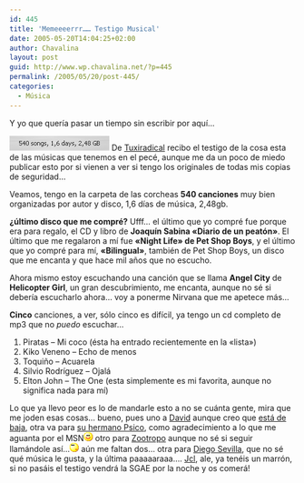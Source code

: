 ```yaml
---
id: 445
title: 'Memeeeerrr…… Testigo Musical'
date: 2005-05-20T14:04:25+02:00
author: Chavalina
layout: post
guid: http://www.wp.chavalina.net/?p=445
permalink: /2005/05/20/post-445/
categories:
  - Música
---
```

Y yo que quería pasar un tiempo sin escribir por aquí…

<img class="imgizqda" src="/imagenes/fotos/mi-itunes.jpg" alt="Mi iTunes: 540 canciones, 1,6 días de música" /> De <a href="http://tuxiradical.bitacoras.com/index.php?id=155" target="_blank">Tuxiradical</a> recibo el testigo de la cosa esta de las músicas que tenemos en el pecé, aunque me da un poco de miedo publicar esto por si vienen a ver si tengo los originales de todas mis copias de seguridad…

Veamos, tengo en la carpeta de las corcheas **540 canciones** muy bien organizadas por autor y disco, 1,6 días de música, 2,48gb.

**¿último disco que me compré?** Ufff… el último que yo compré fue porque era para regalo, el CD y libro de **Joaquín Sabina «Diario de un peatón»**. El último que me regalaron a mí fue **«Night Life» de Pet Shop Boys**, y el último que yo compré para mí, **«Bilingual»**, también de Pet Shop Boys, un disco que me encanta y que hace mil años que no escucho.

Ahora mismo estoy escuchando una canción que se llama **Angel City** de **Helicopter Girl**, un gran descubrimiento, me encanta, aunque no sé si debería escucharlo ahora… voy a ponerme Nirvana que me apetece más…

**Cinco** canciones, a ver, sólo cinco es difícil, ya tengo un cd completo de mp3 que no _puedo_ escuchar…

  1. Piratas &#8211; Mi coco (ésta ha entrado recientemente en la «lista»)
  2. Kiko Veneno &#8211; Echo de menos
  3. Toquiño &#8211; Acuarela
  4. Silvio Rodríguez &#8211; Ojalá
  5. Elton John &#8211; The One (esta simplemente es mi favorita, aunque no significa nada para mí)

Lo que ya llevo peor es lo de mandarle esto a no se cuánta gente, mira que me joden esas cosas… bueno, pues uno a <a href="http://blog.davidmartinez.net/" target="_blank">David</a> aunque creo que <a href="http://blog.davidmartinez.net/es/archivos/personal/pausa_por_tendinitis.php" target="_blank">está de baja</a>, otra va para <a href="http://www.psico.bitacoras.com/" target="_blank">su hermano Psico</a>, como agradecimiento a lo que me aguanta por el MSN![emo](/imagenes/emoticonos/sonrisa.gif) otro para <a href="http://mundogeek.net/" target="_blank">Zootropo</a> aunque no sé si seguir llamándole así…![emo](/imagenes/emoticonos/pensativo.gif) aún me faltan dos… otra para <a href="http://neuromancer.dif.um.es/blog/" target="_blank">Diego Sevilla</a>, que no sé qué música le gusta, y la última paaaaaraaa…. <a href="http://jcl.scenesp.org/blog.php" target="_blank">Jcl</a>, ale, ya tenéis un marrón, si no pasáis el testigo vendrá la SGAE por la noche y os comerá!